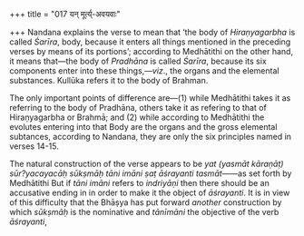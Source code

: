 +++
title = "017 यन् मूर्त्य्-अवयवाः"

+++
Nandana explains the verse to mean that ‘the body of *Hiraṇyagarbha* is
called *Śarīra*, body, because it enters all things mentioned in the
preceding verses by means of its portions’; according to Medhātithi on
the other hand, it means that—the body of *Pradhāna* is called *Śarīra*,
because its six components enter into these things,—*viz*., the organs
and the elemental substances. Kullūka refers it to the body of Brahman.

The only important points of difference are—(1) while Medhātithi takes
it as referring to the body of Pradhāna, others take it as refering to
that of Hiraṇyagarbha or Brahmā; and (2) while according to Medhātithi
the evolutes entering into that Body are the organs and the gross
elemental subtances, according to Nandana, they are only the six
principles named in verses 14-15.

The natural construction of the verse appears to be *yat (yasmāt
kāraṇāṭ) sūr?yacayacāḥ sūkṣmāḥ tāni imāni ṣaṭ āśrayanti tasmāt*——as set
forth by Medhātithi But if *tāni imāni* refers to *indriyāṇi* then there
should be an accusative ending in in order to make it the object of
*āśrayanti*. It is in view of this difficulty that the Bhāṣya has put
forward *another* construction by which *sūkṣmāḥ* is the nominative and
*tānīmāni* the objective of the verb *āśrayanti*,
